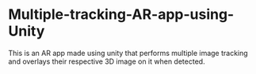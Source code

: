 # Multiple-tracking-AR-app-using-Unity
This is an AR app made using unity that performs multiple image tracking and overlays their respective 3D image on it when detected.
